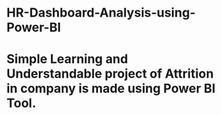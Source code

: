 # HR-Dashboard-Analysis-using-Power-BI

# Simple Learning and Understandable project of Attrition in company is made using Power BI Tool.
